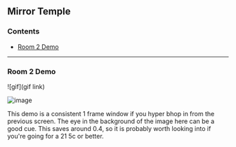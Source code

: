## Mirror Temple

### Contents
- [Room 2 Demo](#Room-2-Demo)

- - - -

### Room 2 Demo

![gif](gif link)

![image](https://cdn.discordapp.com/attachments/785077819771453461/1015978906102284428/5c2.png)

This demo is a consistent 1 frame window if you hyper bhop in from the previous screen. The eye in the background of the image here can be a good cue. This saves around 0.4, so it is probably worth looking into if you're going for a 21 5c or better.
